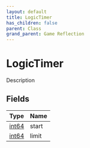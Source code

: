 ```yaml
---
layout: default
title: LogicTimer
has_children: false
parent: Class
grand_parent: Game Reflection
---
```

# LogicTimer
Description 

## Fields
| Type | Name |
|:-------------|:--------------|
| [int64](/game-reflection/components/int64.md) | start |
| [int64](/game-reflection/components/int64.md) | limit |
